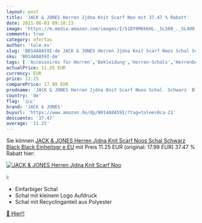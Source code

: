 ```yaml
---
layout: post
title: 'JACK & JONES Herren Jjdna Knit Scarf Noo mit 37.47 % Rabatt'
date: 2021-06-03 09:18:23
image: 'https://m.media-amazon.com/images/I/51DY6M6kKHL._SL500_._SL400_.jpg'
comments: true
category: ofertas
author: 'tole.es'
slug: 'B014A8A59I-de JACK & JONES Herren Jjdna Knit Scarf Noos Schal Schwarz...'
sku: 'B014A8A59I-de'
tags: [ 'Accessoires für Herren','Bekleidung','Herren-Schals','Herrenbekleidung','jack & jones', ]
actualPrice: 11.25 EUR
currency: EUR
price: 11.25
comparePrice: 17.99 EUR
prodname: 'JACK & JONES Herren Jjdna Knit Scarf Noos Schal  Schwarz  Black Black   Einheitsgr e EU'
country: 'de'
flag: '🇩🇪'
brand: 'JACK & JONES'
buyurl: 'https://www.amazon.de/dp/B014A8A59I/?tag=tolees0ca-21'
descuento: '37.47'
average: '11.25'
---
```


Sie können [JACK & JONES Herren Jjdna Knit Scarf Noos Schal  Schwarz  Black Black   Einheitsgr e EU](https://www.amazon.de/dp/B014A8A59I/?tag=tolees0ca-21) mit Preis 11.25 EUR (original: 17.99 EUR) 37.47 % Rabatt hier:

[![JACK & JONES Herren Jjdna Knit Scarf Noo](https://m.media-amazon.com/images/I/51DY6M6kKHL._SL500_._SL400_.jpg)](https://www.amazon.de/dp/B014A8A59I/?tag=tolees0ca-21)

ℹ️:

- Einfarbiger Schal
- Schal mit kleinem Logo Aufdruck
- Schal mit Recyclinganteil aus Polyester

[🛒 Hier!!](https://www.amazon.de/dp/B014A8A59I/?tag=tolees0ca-21)
